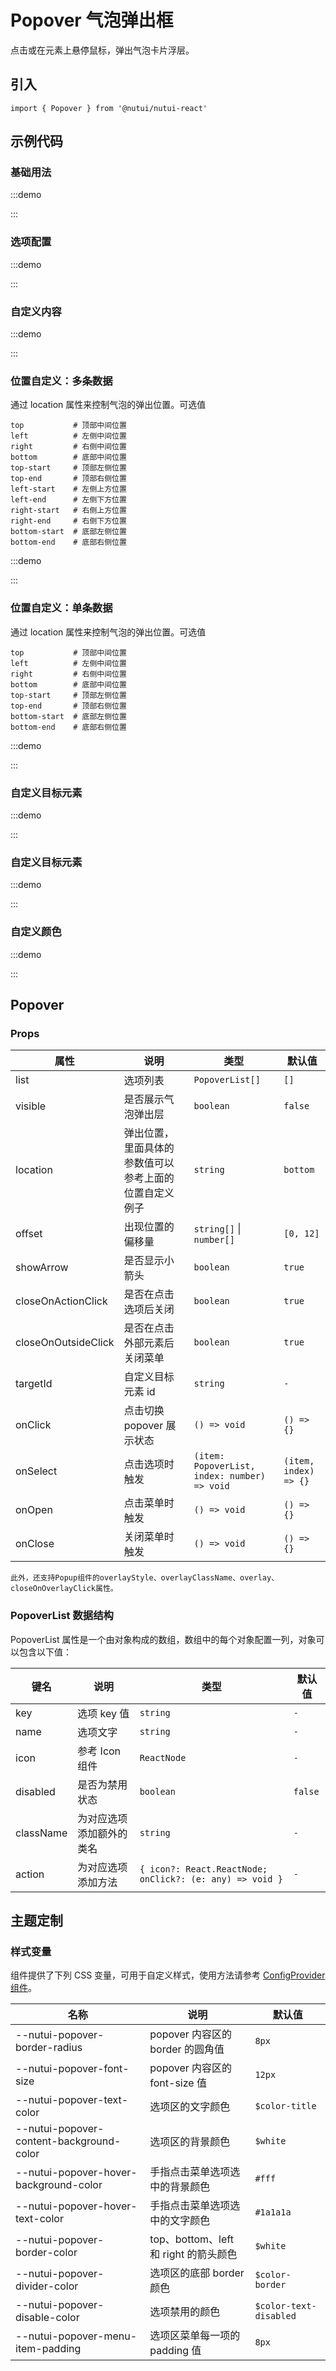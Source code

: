 # Popover 气泡弹出框

点击或在元素上悬停鼠标，弹出气泡卡片浮层。

## 引入

```tsx
import { Popover } from '@nutui/nutui-react'
```

## 示例代码

### 基础用法

:::demo

<CodeBlock src='taro/demo1.tsx'></CodeBlock>

:::

### 选项配置

:::demo

<CodeBlock src='taro/demo2.tsx'></CodeBlock>

:::

### 自定义内容

:::demo

<CodeBlock src='taro/demo3.tsx'></CodeBlock>

:::

### 位置自定义：多条数据

通过 location 属性来控制气泡的弹出位置。可选值

```
top           # 顶部中间位置
left          # 左侧中间位置
right         # 右侧中间位置
bottom        # 底部中间位置
top-start     # 顶部左侧位置
top-end       # 顶部右侧位置
left-start    # 左侧上方位置
left-end      # 左侧下方位置
right-start   # 右侧上方位置
right-end     # 右侧下方位置
bottom-start  # 底部左侧位置
bottom-end    # 底部右侧位置
```

:::demo

<CodeBlock src='taro/demo4.tsx'></CodeBlock>

:::

### 位置自定义：单条数据

通过 location 属性来控制气泡的弹出位置。可选值

```
top           # 顶部中间位置
left          # 左侧中间位置
right         # 右侧中间位置
bottom        # 底部中间位置
top-start     # 顶部左侧位置
top-end       # 顶部右侧位置
bottom-start  # 底部左侧位置
bottom-end    # 底部右侧位置
```

:::demo

<CodeBlock src='taro/demo4-1.tsx'></CodeBlock>

:::

### 自定义目标元素

:::demo

<CodeBlock src='h5/demo5.tsx'></CodeBlock>

:::

### 自定义目标元素

:::demo

<CodeBlock src='taro/demo5.tsx'></CodeBlock>

:::

### 自定义颜色

:::demo

<CodeBlock src='taro/demo6.tsx'></CodeBlock>

:::

## Popover

### Props

| 属性 | 说明 | 类型 | 默认值 |
| --- | --- | --- | --- |
| list | 选项列表 | `PopoverList[]` | `[]` |
| visible | 是否展示气泡弹出层 | `boolean` | `false` |
| location | 弹出位置，里面具体的参数值可以参考上面的位置自定义例子 | `string` | `bottom` |
| offset | 出现位置的偏移量 | `string[]` \| `number[]` | `[0, 12]` |
| showArrow | 是否显示小箭头 | `boolean` | `true` |
| closeOnActionClick | 是否在点击选项后关闭 | `boolean` | `true` |
| closeOnOutsideClick | 是否在点击外部元素后关闭菜单 | `boolean` | `true` |
| targetId | 自定义目标元素 id | `string` | `-` |
| onClick | 点击切换 popover 展示状态 | `() => void` | `() => {}` |
| onSelect | 点击选项时触发 | `(item: PopoverList, index: number) => void` | `(item, index) => {}` |
| onOpen | 点击菜单时触发 | `() => void` | `() => {}` |
| onClose | 关闭菜单时触发 | `() => void` | `() => {}` |

```
此外，还支持Popup组件的overlayStyle、overlayClassName、overlay、closeOnOverlayClick属性。
```

### PopoverList 数据结构

PopoverList 属性是一个由对象构成的数组，数组中的每个对象配置一列，对象可以包含以下值：

| 键名 | 说明 | 类型 | 默认值 |
| --- | --- | --- | --- |
| key | 选项 key 值 | `string` | `-` |
| name | 选项文字 | `string` | `-` |
| icon | 参考 Icon 组件 | `ReactNode` | `-` |
| disabled | 是否为禁用状态 | `boolean` | `false` |
| className | 为对应选项添加额外的类名 | `string` | `-` |
| action | 为对应选项添加方法 | `{ icon?: React.ReactNode; onClick?: (e: any) => void }` | `-` |

## 主题定制

### 样式变量

组件提供了下列 CSS 变量，可用于自定义样式，使用方法请参考 [ConfigProvider 组件](#/zh-CN/component/configprovider)。

| 名称 | 说明 | 默认值 |
| --- | --- | --- |
| \--nutui-popover-border-radius | popover 内容区的 border 的圆角值 | `8px` |
| \--nutui-popover-font-size | popover 内容区的 font-size 值 | `12px` |
| \--nutui-popover-text-color | 选项区的文字颜色 | `$color-title` |
| \--nutui-popover-content-background-color | 选项区的背景颜色 | `$white` |
| \--nutui-popover-hover-background-color | 手指点击菜单选项选中的背景颜色 | `#fff` |
| \--nutui-popover-hover-text-color | 手指点击菜单选项选中的文字颜色 | `#1a1a1a` |
| \--nutui-popover-border-color | top、bottom、left 和 right 的箭头颜色 | `$white` |
| \--nutui-popover-divider-color | 选项区的底部 border 颜色 | `$color-border` |
| \--nutui-popover-disable-color | 选项禁用的颜色 | `$color-text-disabled` |
| \--nutui-popover-menu-item-padding | 选项区菜单每一项的 padding 值 | `8px` |
